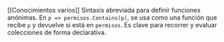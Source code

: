 [[Conocimientos varios]]
Sintaxis abreviada para definir funciones anónimas. En `p => permisos.Contains(p)`, se usa como una función que recibe `p` y devuelve si está en `permisos`. Es clave para recorrer y evaluar colecciones de forma declarativa.